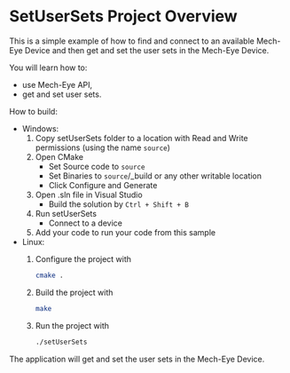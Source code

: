 # SetUserSets Project Overview

This is a simple example of how to find and connect to an available Mech-Eye Device
and then get and set the user sets in the Mech-Eye Device.

You will learn how to:

* use Mech-Eye API,
* get and set user sets.

How to build:

* Windows:
  1. Copy setUserSets folder to a location with Read and
   Write permissions (using the name `source`)
  2. Open CMake
        * Set Source code to `source`
        * Set Binaries to `source`/_build or any other writable location
        * Click Configure and Generate
  3. Open .sln file in Visual Studio
        * Build the solution by `Ctrl + Shift + B`
  4. Run setUserSets
        * Connect to a device
  5. Add your code to run your code from this sample
* Linux:
  1. Configure the project with

      ```bash
      cmake .
      ```

  2. Build the project with

      ```bash
      make
      ```

  3. Run the project with

      ```bash
      ./setUserSets
      ```

The application will get and set the user sets in the Mech-Eye Device.
